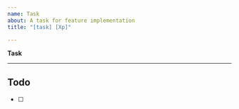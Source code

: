 ```yaml
---
name: Task
about: A task for feature implementation
title: "[task] [Xp]"

---
```


**Task**

---
## Todo

- [ ]  
